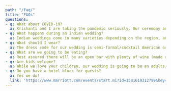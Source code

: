 ```yaml
---
path: "/faq/"
title: "FAQs"
questions:
- q: What about COVID-19?
  a: Krishanti and I are taking the pandemic seriously. Our ceremony and reception will be held outdoors. We understand that the situation is rapidly changing, and that traveling can still present a risk to some. We're optimistic that by this summer, it will be much safer to gather and celebrate. We'll be tracking CDC guidelines, vaccine distribution, and the comfort level of our guests. We will keep you informed if anything changes, as we want this to be as transparent and flexible as possible.
- q: What happens during an Indian wedding?
  a: Indian weddings come in many varieties depending on the region, and can range from hours to days. Our condensed 1.5 hour ceremony will be following the traditions of the Tamil Hindus, and we have laid out a guide for how our wedding ceremony will run in the Ceremony page for those unfamiliar.
- q: What should I wear?
  a: The dress code for our wedding is semi-formal/cocktail American or Indian attire. Those wishing to wear Indian clothing can wear a kurta pajama, salwar kameez, or saree. The ceremony is outdoors on grass so keep that in mind!
- q: What are we going to be eating?
  a: Rest assured there will be an open bar with plenty of wine (made on location), beer, and liquor. Our cocktail hour and dinner will be a buffet-style selection of delicious vegetarian Indian-fusion options.
- q: Are kids welcome?
  a: While we love your children, our wedding is going to be an adults-only event. We appreciate you making arrangements ahead of time, and gladly welcome kiddos to our welcome reception!
- q: Do you have a hotel block for guests?
  a: Yes we do!
  link: 'https://www.marriott.com/events/start.mi?id=1581619312799&key=GRP'
---
```

